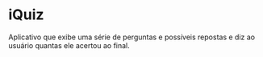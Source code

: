 # iQuiz
Aplicativo que exibe uma série de perguntas e possíveis repostas e diz ao usuário quantas ele acertou ao final.
